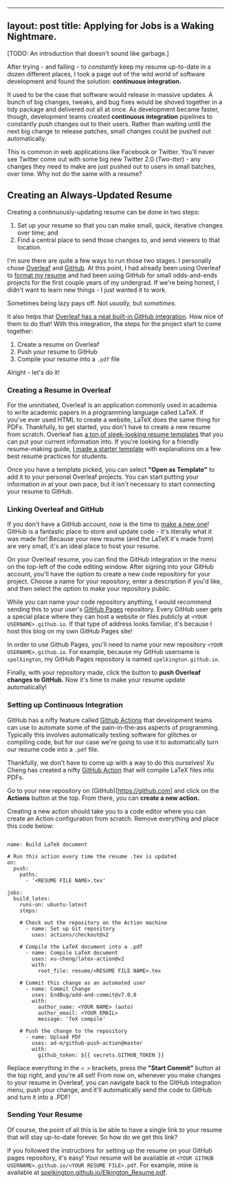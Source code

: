 
---
layout: post
title: Applying for Jobs is a Waking Nightmare.
---

[TODO: An introduction that doesn't sound like garbage.]

After trying - and failing - to *constantly* keep my resume up-to-date in a dozen different places, I took a page out of the wild world of software development and found the solution: **continuous integration.**

It used to be the case that software would release in massive updates. A bunch of big changes, tweaks, and bug fixes would be shoved together in a tidy package and delivered out all at once. As development became faster, though, development teams created **continuous integration** pipelines to constantly push changes out to their users. Rather than waiting until the next big change to release patches, small changes could be pushed out automatically.

This is common in web applications like Facebook or Twitter. You'll never see Twitter come out with some big new Twitter 2.0 (*Two-tter*) - any changes they need to make are just pushed out to users in small batches, over time. Why not do the same with a resume?

## Creating an Always-Updated Resume

Creating a continuously-updating resume can be done in two steps:

1. Set up your resume so that you can make small, quick, iterative changes over time; and
2. Find a central place to send those changes to, and send viewers to that location.

I'm sure there are quite a few ways to run those two stages. I personally chose [Overleaf](https://overleaf.com) and [GitHub](https://github.com). At this point, I had already been using Overleaf to [format my resume](#) and had been using GitHub for small odds-and-ends projects for the first couple years of my undergrad. If we're being honest, I didn't want to learn new things - I just wanted it to work.

Sometimes being lazy pays off. Not *usually,* but *sometimes.*

It also helps that [Overleaf has a neat built-in GitHub integration](#). How nice of them to do that! With this integration, the steps for the project start to come together:

1. Create a resume on Overleaf
2. Push your resume to GitHub
3. Compile your resume into a `.pdf` file

Alright - let's do it!

### Creating a Resume in Overleaf

For the uninitiated, Overleaf is an application commonly used in academia to write academic papers in a programming language called LaTeX. If you've ever used HTML to create a website, LaTeX does the same thing for PDFs. Thankfully, to get started, you don't have to create a new resume from scratch. Overleaf has [a ton of sleek-looking resume templates](https://www.overleaf.com/gallery/tagged/cv) that you can put your current information into. If you're looking for a friendly resume-making guide, [I made a starter template](https://www.overleaf.com/read/dpkcngtfrygt) with explanations on a few best resume practices for students.

Once you have a template picked, you can select **"Open as Template"** to add it to your personal Overleaf projects. You can start putting your information in at your own pace, but it isn't necessary to start connecting your resume to GitHub.

### Linking Overleaf and GitHub

If you don't have a GitHub account, now is the time to [make a new one](https://github.com/join)! GitHub is a fantastic place to store and update code - it's literally what it was made for! Because your new resume (and the LaTeX it's made from) are very small, it's an ideal place to host your resume.

On your Overleaf resume, you can find the GitHub integration in the menu on the top-left of the code editing window. After signing into your GitHub account, you'll have the option to create a new code repository for your project. Choose a name for your repository, enter a description if you'd like, and then select the option to make your repository public.

While you can name your code repository anything, I would recommend sending this to your user's [GitHub Pages](https://pages.github.com/) repository. Every GitHub user gets a special place where they can host a website or files publicly at `<YOUR USERNAME>.github.io`. If that type of address looks familiar, it's because I host this blog on my own GitHub Pages site!

In order to use Github Pages, you'll need to name your new repository `<YOUR USERNAME>.github.io`. For example, because my GitHub username is `spelkington`, my GitHub Pages repository is named `spelkington.github.io`.

Finally, with your repository made, click the button to **push Overleaf changes to GitHub.** Now it's time to make your resume update automatically!

### Setting up Continuous Integration

GitHub has a nifty feature called [Github Actions](https://github.com/features/actions) that development teams can use to automate some of the pain-in-the-ass aspects of programming. Typically this involves automatically testing software for glitches or compiling code, but for our case we're going to use it to automatically turn our resume code into a `.pdf` file.

Thankfully, we don't have to come up with a way to do this ourselves! Xu Cheng has created a nifty [GitHub Action](https://github.com/marketplace/actions/github-action-for-latex) that will compile LaTeX files into PDFs.

Go to your new repository on (GitHub)[https://github.com] and click on the **Actions** button at the top. From there, you can **create a new action.**

Creating a new action should take you to a code editor where you can create an Action configuration from scratch. Remove everything and place this code below:

```

name: Build LaTeX document

# Run this action every time the resume .tex is updated
on:
  push:
    paths:
      - '<RESUME FILE NAME>.tex'

jobs:
  build_latex:
    runs-on: ubuntu-latest
    steps:

	# Check out the repository on the Action machine
      - name: Set up Git repository
        uses: actions/checkout@v2

	# Compile the LaTeX document into a .pdf
      - name: Compile LaTeX document
        uses: xu-cheng/latex-action@v2
        with:
          root_file: resume/<RESUME FILE NAME>.tex
	
	# Commit this change as an automated user
      - name: Commit Change
        uses: EndBug/add-and-commit@v7.0.0
        with:
          author_name: <YOUR NAME> (auto)
          author_email: <YOUR EMAIL>
          message: 'TeX compile'
	
	# Push the change to the repository
      - name: Upload PDF
        uses: ad-m/github-push-action@master
        with:
          github_token: ${{ secrets.GITHUB_TOKEN }}
```

Replace everything in the `< >` brackets, press the **"Start Commit"** button at the top right, and you're all set! From now on, whenever you make changes to your resume in Overleaf, you can navigate back to the GitHub integration menu, push your change, and it'll automatically send the code to GitHub and turn it into a .PDF!

### Sending Your Resume

Of course, the point of all this is be able to have a single link to your resume that will stay up-to-date forever. So how do we get this link?

If you followed the instructions for setting up the resume on your GitHub pages repository, it's easy! Your resume will be available at `<YOUR GITHUB USERNAME>.github.io/<YOUR RESUME FILE>.pdf`. For example, mine is available at [spelkington.github.io/Elkington_Resume.pdf](https://spelkington.github.io/Elkington_Resume.pdf).